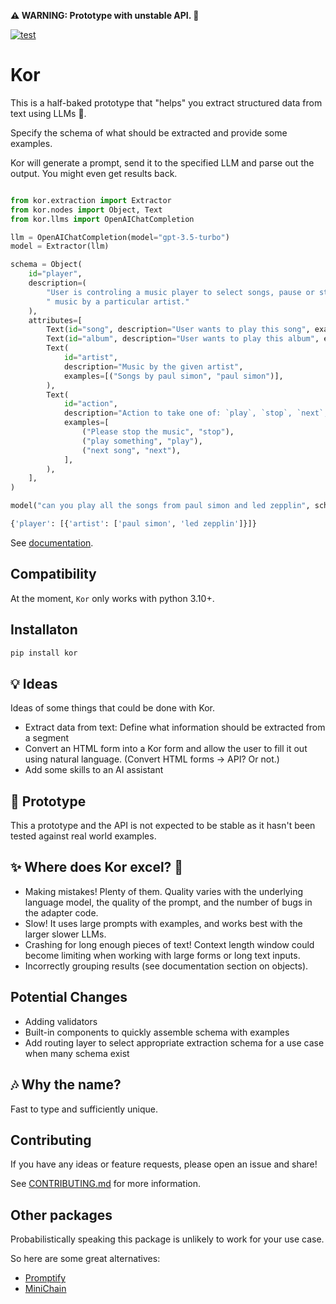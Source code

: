 **⚠ WARNING: Prototype with unstable API. 🚧**  

[![test](https://github.com/eyurtsev/kor/actions/workflows/test.yml/badge.svg?branch=main&event=push)](https://github.com/eyurtsev/kor/actions/workflows/test.yml)

# Kor

This is a half-baked prototype that "helps" you extract structured data from text using LLMs 🧩.

Specify the schema of what should be extracted and provide some examples.

Kor will generate a prompt, send it to the specified LLM and parse out the
output. You might even get results back.


```python

from kor.extraction import Extractor
from kor.nodes import Object, Text
from kor.llms import OpenAIChatCompletion

llm = OpenAIChatCompletion(model="gpt-3.5-turbo")
model = Extractor(llm)

schema = Object(
    id="player",
    description=(
        "User is controling a music player to select songs, pause or start them or play"
        " music by a particular artist."
    ),
    attributes=[
        Text(id="song", description="User wants to play this song", examples=[]),
        Text(id="album", description="User wants to play this album", examples=[]),
        Text(
            id="artist",
            description="Music by the given artist",
            examples=[("Songs by paul simon", "paul simon")],
        ),
        Text(
            id="action",
            description="Action to take one of: `play`, `stop`, `next`, `previous`.",
            examples=[
                ("Please stop the music", "stop"),
                ("play something", "play"),
                ("next song", "next"),
            ],
        ),
    ],
)

model("can you play all the songs from paul simon and led zepplin", schema)
```

```python
{'player': [{'artist': ['paul simon', 'led zepplin']}]}
```

See [documentation](https://eyurtsev.github.io/kor/).

## Compatibility

At the moment, `Kor` only works with python 3.10+.

## Installaton 

```sh
pip install kor
```

## 💡 Ideas

Ideas of some things that could be done with Kor.

* Extract data from text: Define what information should be extracted from a segment
* Convert an HTML form into a Kor form and allow the user to fill it out using natural language. (Convert HTML forms -> API? Or not.)
* Add some skills to an AI assistant

## 🚧 Prototype

This a prototype and the API is not expected to be stable as it hasn't been
tested against real world examples.

##  ✨ Where does Kor excel?  🌟 

* Making mistakes! Plenty of them. Quality varies with the underlying language model, the quality of the prompt, and the number of bugs in the adapter code.
* Slow! It uses large prompts with examples, and works best with the larger slower LLMs.
* Crashing for long enough pieces of text! Context length window could become
  limiting when working with large forms or long text inputs.
* Incorrectly grouping results (see documentation section on objects).


## Potential Changes

* Adding validators
* Built-in components to quickly assemble schema with examples
* Add routing layer to select appropriate extraction schema for a use case when
  many schema exist

## 🎶 Why the name?

Fast to type and sufficiently unique.

## Contributing

If you have any ideas or feature requests, please open an issue and share!

See [CONTRIBUTING.md](https://github.com/eyurtsev/kor/blob/main/CONTRIBUTING.md) for more information.

## Other packages

Probabilistically speaking this package is unlikely to work for your use case.

So here are some great alternatives:

* [Promptify](https://github.com/promptslab/Promptify)
* [MiniChain](https://srush.github.io/MiniChain/examples/stats/)
